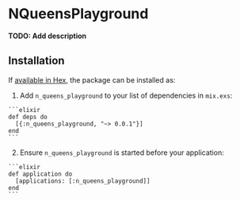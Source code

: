 # NQueensPlayground

**TODO: Add description**

## Installation

If [available in Hex](https://hex.pm/docs/publish), the package can be installed as:

  1. Add `n_queens_playground` to your list of dependencies in `mix.exs`:

    ```elixir
    def deps do
      [{:n_queens_playground, "~> 0.0.1"}]
    end
    ```

  2. Ensure `n_queens_playground` is started before your application:

    ```elixir
    def application do
      [applications: [:n_queens_playground]]
    end
    ```

